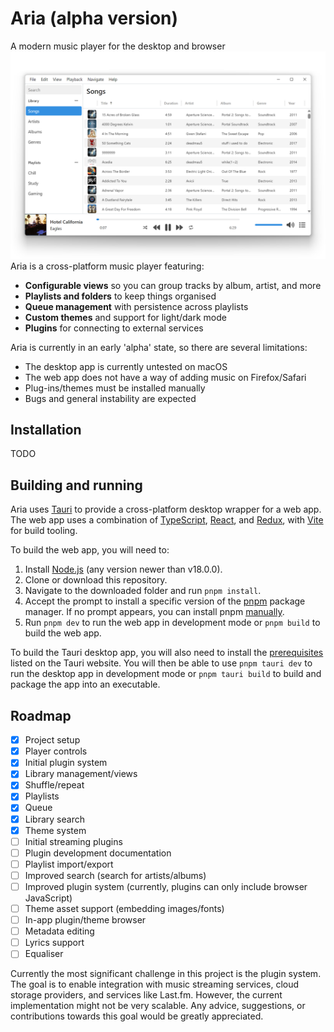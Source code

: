 # Aria (alpha version)

A modern music player for the desktop and browser
![Screenshot of app](image.png)
Aria is a cross-platform music player featuring:

- **Configurable views** so you can group tracks by album, artist, and more
- **Playlists and folders** to keep things organised
- **Queue management** with persistence across playlists
- **Custom themes** and support for light/dark mode
- **Plugins** for connecting to external services

Aria is currently in an early 'alpha' state, so there are several limitations:

- The desktop app is currently untested on macOS
- The web app does not have a way of adding music on Firefox/Safari
- Plug-ins/themes must be installed manually
- Bugs and general instability are expected

## Installation

TODO

## Building and running

Aria uses [Tauri](https://v1.tauri.app/) to provide a cross-platform desktop wrapper for a web app. The web app uses a combination of [TypeScript](https://www.typescriptlang.org/), [React](https://react.dev/), and [Redux](https://redux.js.org/), with [Vite](https://vite.dev/) for build tooling.

To build the web app, you will need to:

1. Install [Node.js](https://nodejs.org/) (any version newer than v18.0.0).
2. Clone or download this repository.
3. Navigate to the downloaded folder and run `pnpm install`.
4. Accept the prompt to install a specific version of the [pnpm](https://pnpm.io/) package manager. If no prompt appears, you can install pnpm [manually](https://pnpm.io/installation).
5. Run `pnpm dev` to run the web app in development mode or `pnpm build` to build the web app.

To build the Tauri desktop app, you will also need to install the [prerequisites](https://v1.tauri.app/v1/guides/getting-started/prerequisites) listed on the Tauri website. You will then be able to use `pnpm tauri dev` to run the desktop app in development mode or `pnpm tauri build` to build and package the app into an executable.

## Roadmap

- [x] Project setup
- [x] Player controls
- [x] Initial plugin system
- [x] Library management/views
- [x] Shuffle/repeat
- [x] Playlists
- [x] Queue
- [x] Library search
- [x] Theme system
- [ ] Initial streaming plugins
- [ ] Plugin development documentation
- [ ] Playlist import/export
- [ ] Improved search (search for artists/albums)
- [ ] Improved plugin system (currently, plugins can only include browser JavaScript)
- [ ] Theme asset support (embedding images/fonts)
- [ ] In-app plugin/theme browser
- [ ] Metadata editing
- [ ] Lyrics support
- [ ] Equaliser

Currently the most significant challenge in this project is the plugin system. The goal is to enable integration with music streaming services, cloud storage providers, and services like Last.fm. However, the current implementation might not be very scalable. Any advice, suggestions, or contributions towards this goal would be greatly appreciated.
